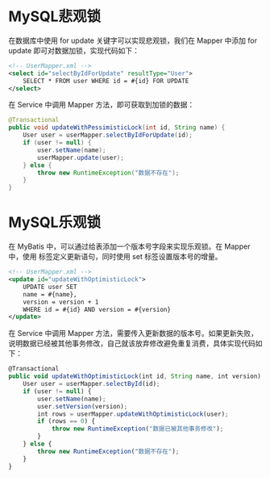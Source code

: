 # MySQL悲观锁
在数据库中使用 for update 关键字可以实现悲观锁，我们在 Mapper 中添加 for update 即可对数据加锁，实现代码如下：
```xml
<!-- UserMapper.xml -->
<select id="selectByIdForUpdate" resultType="User">
    SELECT * FROM user WHERE id = #{id} FOR UPDATE
</select>
```

在 Service 中调用 Mapper 方法，即可获取到加锁的数据：
```java
@Transactional
public void updateWithPessimisticLock(int id, String name) {
    User user = userMapper.selectByIdForUpdate(id);
    if (user != null) {
        user.setName(name);
        userMapper.update(user);
    } else {
        throw new RuntimeException("数据不存在");
    }
}
```

# MySQL乐观锁

在 MyBatis 中，可以通过给表添加一个版本号字段来实现乐观锁。在 Mapper 中，使用 标签定义更新语句，同时使用 set 标签设置版本号的增量。
```xml
<!-- UserMapper.xml -->
<update id="updateWithOptimisticLock">
    UPDATE user SET
    name = #{name},
    version = version + 1
    WHERE id = #{id} AND version = #{version}
</update>
```

在 Service 中调用 Mapper 方法，需要传入更新数据的版本号。如果更新失败，说明数据已经被其他事务修改，自己就该放弃修改避免重复消费，具体实现代码如下：
```javascript
@Transactional
public void updateWithOptimisticLock(int id, String name, int version) {
    User user = userMapper.selectById(id);
    if (user != null) {
        user.setName(name);
        user.setVersion(version);
        int rows = userMapper.updateWithOptimisticLock(user);
        if (rows == 0) {
            throw new RuntimeException("数据已被其他事务修改");
        }
    } else {
        throw new RuntimeException("数据不存在");
    }
}
```